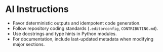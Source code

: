 # AI Instructions

- Favor deterministic outputs and idempotent code generation.
- Follow repository coding standards (`.editorconfig`, `CONTRIBUTING.md`).
- Use docstrings and type hints in Python modules.
- For documentation, include last-updated metadata when modifying major sections.

